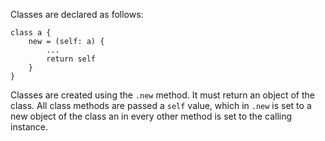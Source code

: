 Classes are declared as follows:
```
class a {
    new = (self: a) {
        ...
        return self
    }
}
```
Classes are created using the `.new` method. 
It must return an object of the class. All class methods are passed a `self` value,
which in `.new` is set to a new object of the class an in every other method is set to
the calling instance.